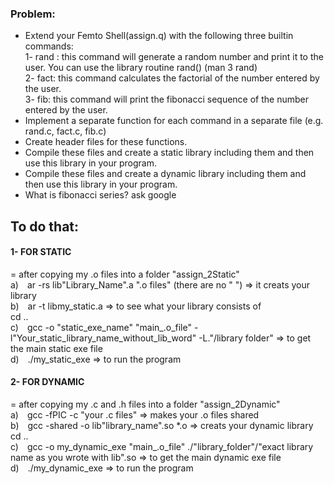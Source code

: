 ### Problem: <br>
- Extend your Femto Shell(assign.q) with the following three builtin commands:<br>
1- rand : this command will generate a random number and print it to the user. You can use the library routine rand()  (man 3 rand)<br>
2- fact: this command calculates the factorial of the number entered by the user.<br>
3- fib: this command will print the fibonacci sequence of the number entered by the user.<br>
- Implement a separate function for each command in a separate file (e.g. rand.c, fact.c, fib.c)<br>
- Create header files for these functions.<br>
- Compile these files and create a static library including them and then use this library in your program.<br>
- Compile these files and create a dynamic library including them and then use this library in your program.<br>
- What is fibonacci series? ask google  <br>

## To do that:

#### 1- FOR STATIC
= after copying my .o files into a folder "assign_2Static"<br>
a)&emsp;ar -rs lib"Library_Name".a ".o files"  (there are no " ")                                                               => it creats your library<br>
b)&emsp;ar -t libmy_static.a  => to see what your library consists of<br>
cd .. <br>
c)&emsp;gcc -o "static_exe_name" "main_.o_file" -l"Your_static_library_name_without_lib_word" -L."/library folder"   => to get the main static exe file <br>
d)&emsp;./my_static_exe                                                                                                   => to run the program<br>


#### 2- FOR DYNAMIC
= after copying my .c and .h files into a folder "assign_2Dynamic"<br>
a)&emsp;gcc -fPIC -c "your .c files"                                                                                        => makes your .o files shared<br>
b)&emsp;gcc -shared -o lib"library_name".so *.o                                                                              => creats your dynamic library<br>
cd .. <br>
c)&emsp;gcc -o my_dynamic_exe "main_.o_file" ./"library_folder"/"exact library name as you wrote with lib".so                                                             => to get the main dynamic exe file<br>
d)&emsp;./my_dynamic_exe                                                                                                => to run the program<br>








